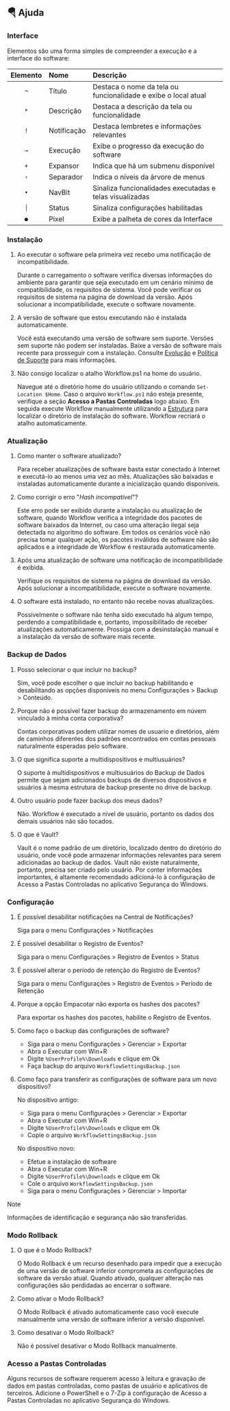 ## :parachute: Ajuda

### Interface
Elementos são uma forma simples de compreender a execução e a interface do software:

|Elemento|Nome|Descrição|
|:---:|:---|:---|
|`¬`|Título|Destaca o nome da tela ou funcionalidade e exibe o local atual|
|`*`|Descrição|Destaca a descrição da tela ou funcionalidade|
|`!`|Notificação|Destaca lembretes e informações relevantes|
|`→`|Execução|Exibe o progresso da execução do software|
|`+`|Expansor|Indica que há um submenu disponível|
|`›`|Separador|Indica o níveis da árvore de menus|
|`•`|NavBit|Sinaliza funcionalidades executadas e telas visualizadas|
|`│`|Status|Sinaliza configurações habilitadas|
|`●`|Pixel|Exibe a palheta de cores da Interface|

### Instalação
1. Ao executar o software pela primeira vez recebo uma notificação de incompatibilidade.

    Durante o carregamento o software verifica diversas informações do ambiente para garantir que seja executado em um cenário mínimo de compatibilidade, os requisitos de sistema. Você pode verificar os requisitos de sistema na página de download da versão. Após solucionar a incompatibilidade, execute o software novamente.

2. A versão de software que estou executando não é instalada automaticamente.

    Você está executando uma versão de software sem suporte. Versões sem suporte não podem ser instaladas. Baixe a versão de software mais recente para prosseguir com a instalação. Consulte [Evolução](https://github.com/2uj1m28ohz/Workflow/blob/main/Evolution.md) e [Política de Suporte](https://github.com/2uj1m28ohz/Workflow/blob/main/SUPPORT.md) para mais informações.

3. Não consigo localizar o atalho Workflow.ps1 na home do usuário.

    Navegue até o diretório home do usuário utilizando o comando `Set-Location $Home`. Caso o arquivo `Workflow.ps1` não esteja presente, verifique a seção **Acesso a Pastas Controladas** logo abaixo. Em seguida execute Workflow manualmente utilizando a [Estrutura](https://github.com/2uj1m28ohz/Workflow/blob/main/Structure.md) para localizar o diretório de instalação do software. Workflow recriará o atalho automaticamente.

### Atualização
1. Como manter o software atualizado?

    Para receber atualizações de software basta estar conectado à Internet e executá-lo ao menos uma vez ao mês. Atualizações são baixadas e instaladas automaticamente durante a inicialização quando disponíveis.

2. Como corrigir o erro "*Hash incompatível*"?

    Este erro pode ser exibido durante a instalação ou atualização de software, quando Workflow verifica a integridade dos pacotes de software baixados da Internet, ou caso uma alteração ilegal seja detectada no algoritmo do software. Em todos os cenários você não precisa tomar qualquer ação, os pacotes inválidos de software não são aplicados e a integridade de Workflow é restaurada automaticamente.

3. Após uma atualização de software uma notificação de incompatibilidade é exibida.

    Verifique os requisitos de sistema na página de download da versão. Após solucionar a incompatibilidade, execute o software novamente.

4. O software está instalado, no entanto não recebe novas atualizações.

    Possivelmente o software não tenha sido executado há algum tempo, perdendo a compatibilidade e, portanto, impossibilitado de receber atualizações automaticamente. Prossiga com a desinstalação manual e a instalação da versão de software mais recente.

### Backup de Dados
1. Posso selecionar o que incluir no backup?

    Sim, você pode escolher o que incluir no backup habilitando e desabilitando as opções disponíveis no menu Configurações > Backup > Conteúdo.

2. Porque não é possível fazer backup do armazenamento em núvem vinculado à minha conta corporativa?

    Contas corporativas podem utilizar nomes de usuario e diretórios, além de caminhos diferentes dos padrões encontrados em contas pessoais naturalmente esperadas pelo software.

3. O que significa suporte a multidispositivos e multiusuários?

    O suporte à multidispositivos e multiusuários do Backup de Dados permite que sejam adicionados backups de diversos dispositivos e usuários à mesma estrutura de backup presente no drive de backup.

4. Outro usuário pode fazer backup dos meus dados?

    Não. Workflow é executado a nível de usuário, portanto os dados dos demais usuários não são tocados.

5. O que é Vault?

    Vault é o nome padrão de um diretório, localizado dentro do diretório do usuário, onde você pode armazenar informações relevantes para serem adicionadas ao backup de dados. Vault não existe naturalmente, portanto, precisa ser criado pelo usuário. Por conter informações importantes, é altamente recomendado adicioná-lo à configuração de Acesso a Pastas Controladas no aplicativo Segurança do Windows.

### Configuração
1. É possível desabilitar notificações na Central de Notificações?

    Siga para o menu Configurações > Notificações

2. É possível desabilitar o Registro de Eventos?

    Siga para o menu Configurações > Registro de Eventos > Status

3. É possível alterar o período de retenção do Registro de Eventos?

    Siga para o menu Configurações > Registro de Eventos > Período de Retenção

4. Porque a opção Empacotar não exporta os hashes dos pacotes?

    Para exportar os hashes dos pacotes, habilite o Registro de Eventos.

5. Como faço o backup das configurações de software?

    - Siga para o menu Configurações > Gerenciar > Exportar
    - Abra o Executar com Win+R
    - Digite `%UserProfile%\Downloads` e clique em Ok
    - Faça backup do arquivo `WorkflowSettingsBackup.json`

6. Como faço para transferir as configurações de software para um novo dispositivo?

    No dispositivo antigo:
    - Siga para o menu Configurações > Gerenciar > Exportar
    - Abra o Executar com Win+R
    - Digite `%UserProfile%\Downloads` e clique em Ok
    - Copie o arquivo `WorkflowSettingsBackup.json`

    No dispositivo novo:
    - Efetue a instalação de software
    - Abra o Executar com Win+R
    - Digite `%UserProfile%\Downloads` e clique em Ok
    - Cole o arquivo `WorkflowSettingsBackup.json`
    - Siga para o menu Configurações > Gerenciar > Importar

> [!NOTE]
> Informações de identificação e segurança não são transferidas.

### Modo Rollback
1. O que é o Modo Rollback?

    O Modo Rollback é um recurso desenhado para impedir que a execução de uma versão de software inferior comprometa as configurações de software da versão atual. Quando ativado, qualquer alteração nas configurações são perdidadas ao encerrar o software.

2. Como ativar o Modo Rollback?

    O Modo Rollback é ativado automaticamente caso você execute manualmente uma versão de software inferior a versão disponível.

3. Como desativar o Modo Rollback?

    Não é possível desativar o Modo Rollback manualmente.

### Acesso a Pastas Controladas
Alguns recursos de software requerem acesso à leitura e gravação de dados em pastas controladas, como pastas de usuário e aplicativos de terceiros. Adicione o PowerShell e o 7-Zip à configuração de Acesso a Pastas Controladas no aplicativo Segurança do Windows.
